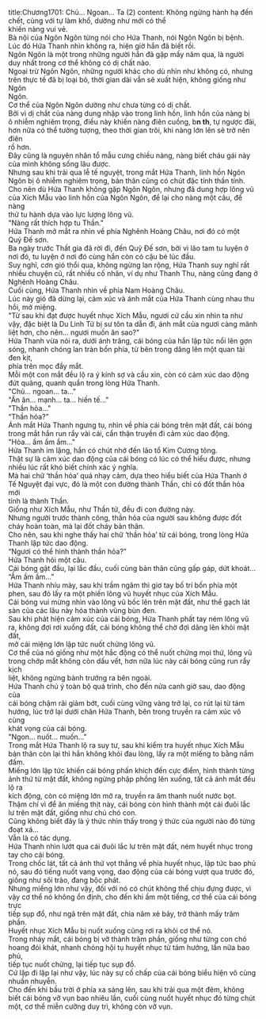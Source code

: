 title:Chương1701: Chủ... Ngoan... Ta (2)
content:
Không ngừng hành hạ đến chết, cùng với tự làm khổ, dường như mới có thể<br>khiến nàng vui vẻ.<br>Bà nội của Ngôn Ngôn từng nói cho Hứa Thanh, nói Ngôn Ngôn bị bệnh.<br>Lúc đó Hứa Thanh nhìn không ra, hiện giờ hắn đã biết rồi.<br>Ngôn Ngôn là một trong những người hắn đã gặp mấy năm qua, là người<br>duy nhất trong cơ thể không có dị chất nào.<br>Ngoại trừ Ngôn Ngôn, những người khác cho dù nhìn như không có, nhưng<br>trên thực tế đã bị loại bỏ, thời gian dài vẫn sẽ xuất hiện, không giống như Ngôn<br>Ngôn.<br>Cơ thể của Ngôn Ngôn dường như chưa từng có dị chất.<br>Bởi vì dị chất của nàng dung nhập vào trong linh hồn, linh hồn của nàng bị<br>ô nhiễm nghiêm trọng, điều này khiến nàng điên cuồng, b**n th**, tự ngược đãi,<br>hơn nữa có thể tưởng tượng, theo thời gian trôi, khi nàng lớn lên sẽ trở nên điên<br>rồ hơn.<br>Đây cũng là nguyên nhân tổ mẫu cưng chiều nàng, nàng biết cháu gái này<br>của mình không sống lâu được.<br>Nhưng sau khi trải qua lễ tế nguyệt, trong mắt Hứa Thanh, linh hồn Ngôn<br>Ngôn bị ô nhiễm nghiêm trọng, bản thân cũng có chút đặc tính thần tính.<br>Cho nên dù Hứa Thanh không gặp Ngôn Ngôn, nhưng đã dung hợp lông vũ<br>của Xích Mẫu vào linh hồn của Ngôn Ngôn, để lại cho nàng một câu, để nàng<br>thử tu hành dựa vào lực lượng lông vũ.<br>"Nàng rất thích hợp tu Thần."<br>Hứa Thanh mở mắt ra nhìn về phía Nghênh Hoàng Châu, nơi đó có một<br>Quỷ Đế sơn.<br>Ba ngày trước Thất gia đã rời đi, đến Quỷ Đế sơn, bởi vì lão tam tu luyện ở<br>nơi đó, tu luyện ở nơi đó cùng hắn còn có cậu bé lúc đầu.<br>Suy nghĩ, cơn gió thổi qua, không ngừng lan rộng, Hứa Thanh suy nghĩ rất<br>nhiều chuyện cũ, rất nhiều cố nhân, ví dụ như Thanh Thu, nàng cũng đang ở<br>Nghênh Hoàng Châu.<br>Cuối cùng, Hứa Thanh nhìn về phía Nam Hoàng Châu.<br>Lúc này gió đã dừng lại, cảm xúc và ánh mắt của Hứa Thanh cùng nhau thu<br>hồi, mở miệng.<br>"Từ sau khi đạt được huyết nhục Xích Mẫu, ngươi cứ cầu xin nhìn ta như<br>vậy, đặc biệt là Du Linh Tử bị sư tôn ta dẫn đi, ánh mắt của ngươi càng mãnh<br>liệt hơn, cho nên... ngươi muốn ăn sao?"<br>Hứa Thanh vừa nói ra, dưới ánh trăng, cái bóng của hắn lập tức nổi lên gợn<br>sóng, nhanh chóng lan tràn bốn phía, từ bên trong dâng lên một quan tài đen kịt,<br>phía trên mọc đầy mắt.<br>Mỗi một con mắt đều lộ ra ý kính sợ và cầu xin, còn có cảm xúc dao động<br>đứt quãng, quanh quẩn trong lòng Hứa Thanh.<br>"Chủ... ngoan... ta..."<br>"Ăn ăn... mạnh... ta... hiến tế..."<br>"Thần hỏa..."<br>“Thần hỏa?”<br>Ánh mắt Hứa Thanh ngưng tụ, nhìn về phía cái bóng trên mặt đất, cái bóng<br>trong mắt hắn run rẩy vài cái, cẩn thận truyền đi cảm xúc dao động.<br>"Hỏa... ầm ầm ầm..."<br>Hứa Thanh im lặng, hắn có chút nhớ đến lão tổ Kim Cương tông.<br>Thật sự là cảm xúc dao động của cái bóng có lúc có thể hiểu được, nhưng<br>nhiều lúc rất khó biết chính xác ý nghĩa.<br>Mà hai chữ ‘thần hỏa’ quá nhạy cảm, dựa theo hiểu biết của Hứa Thanh ở<br>Tế Nguyệt đại vực, đó là một con đường thành Thần, chỉ có đốt thần hỏa mới<br>tính là thành Thần.<br>Giống như Xích Mẫu, như Thần tử, đều đi con đường này.<br>Nhưng người trước thành công, thần hỏa của người sau không được đốt<br>cháy hoàn toàn, mà lại đốt cháy bản thân.<br>Cho nên, sau khi nghe thấy hai chữ ‘thần hỏa’ từ cái bóng, trong lòng Hứa<br>Thanh lập tức dao động.<br>“Ngươi có thể hình thành thần hỏa?”<br>Hứa Thanh hỏi một câu.<br>Cái bóng gật đầu, lại lắc đầu, cuối cùng bản thân cũng gấp gáp, dứt khoát...<br>“Ầm ầm ầm…”<br>Hứa Thanh nhíu mày, sau khi trầm ngâm thì giơ tay bố trí bốn phía một<br>phen, sau đó lấy ra một phiến lông vũ huyết nhục của Xích Mẫu.<br>Cái bóng vui mừng nhìn vào lông vũ bốc lên trên mặt đất, như thể gạch lát<br>sàn của các lâu này hóa thành vũng bùn đen.<br>Sau khi phát hiện cảm xúc của cái bóng, Hứa Thanh phất tay ném lông vũ<br>ra, không đợi rơi xuống đất, cái bóng không thể chờ đợi dâng lên khỏi mặt đất,<br>mở cái miệng lớn lập tức nuốt chửng lông vũ.<br>Cơ thể của nó giống như một hắc động có thể nuốt chửng mọi thứ, lông vũ<br>trong chớp mắt không còn dấu vết, hơn nữa lúc này cái bóng cũng run rẩy kịch<br>liệt, không ngừng bành trướng ra bên ngoài.<br>Hứa Thanh chú ý toàn bộ quá trình, cho đến nửa canh giờ sau, dao động của<br>cái bóng chậm rãi giảm bớt, cuối cùng vững vàng trở lại, co rút lại từ tám<br>hướng, lúc trở lại dưới chân Hứa Thanh, bên trong truyền ra cảm xúc vô cùng<br>khát vọng của cái bóng.<br>"Ngon... nuốt... muốn..."<br>Trong mắt Hứa Thanh lộ ra suy tư, sau khi kiểm tra huyết nhục Xích Mẫu<br>bản thân còn lại thì hắn không khỏi đau lòng, lấy ra một miếng to bằng nắm<br>đấm.<br>Miếng lớn lập tức khiến cái bóng phấn khích đến cực điểm, hình thành từng<br>ảnh thứ từ mặt đất, không ngừng phập phồng lên xuống, tất cả ánh mắt đều lộ ra<br>kích động, còn có miệng lớn mở ra, truyền ra âm thanh nuốt nước bọt.<br>Thậm chí vì để ăn miếng thịt này, cái bóng còn hình thành một cái đuôi lắc<br>lư trên mặt đất, giống như chú chó con.<br>Cũng không biết đây là ý thức nhìn thấy trong ý thức của người nào đó từng<br>đoạt xá…<br>Vẫn là có tác dụng.<br>Hứa Thanh nhìn lướt qua cái đuôi lắc lư trên mặt đất, ném huyết nhục trong<br>tay cho cái bóng.<br>Trong chốc lát, tất cả ảnh thứ vọt thẳng về phía huyết nhục, lập tức bao phủ<br>nó, sau đó tiếng nuốt vang vọng, dao động của cái bóng vượt qua trước đó,<br>giống như sôi trào, đang bộc phát.<br>Nhưng miếng lớn như vậy, đối với nó có chút không thể chịu đựng được, vì<br>vậy cơ thể nó không ổn định, cho đến khi ầm một tiếng, cơ thể của cái bóng trực<br>tiếp sụp đổ, như ngã trên mặt đất, chia năm xẻ bảy, trở thành mấy trăm phần.<br>Huyết nhục Xích Mẫu bị nuốt xuống cũng rơi ra khỏi cơ thể nó.<br>Trong nháy mắt, cái bóng bị vỡ thành trăm phần, giống như từng con chó<br>hoang đói khát, nhanh chóng hội tụ huyết nhục từ tám hướng, lần nữa bao phủ,<br>tiếp tục nuốt chửng, lại tiếp tục sụp đổ.<br>Cứ lặp đi lặp lại như vậy, lúc này sự cố chấp của cái bóng biểu hiện vô cùng<br>nhuần nhuyễn.<br>Cho đến khi bầu trời ở phía xa sáng lên, sau khi trải qua một đêm, không<br>biết cái bóng vỡ vụn bao nhiêu lần, cuối cùng nuốt huyết nhục đó từng chút<br>một, cơ thể miễn cưỡng duy trì, không còn vỡ vụn.